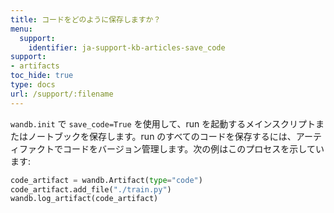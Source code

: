 ```yaml
---
title: コードをどのように保存しますか？‌
menu:
  support:
    identifier: ja-support-kb-articles-save_code‌
support:
- artifacts
toc_hide: true
type: docs
url: /support/:filename
---
```


`wandb.init` で `save_code=True` を使用して、run を起動するメインスクリプトまたはノートブックを保存します。run のすべてのコードを保存するには、アーティファクトでコードをバージョン管理します。次の例はこのプロセスを示しています:

```python
code_artifact = wandb.Artifact(type="code")
code_artifact.add_file("./train.py")
wandb.log_artifact(code_artifact)
```